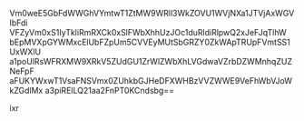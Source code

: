 Vm0weE5GbFdWWGhVYmtwT1ZtMW9WRll3WkZOVU1WVjNXa1JTVjAxWGVIbFdi
VFZyVm0xS1IyTkliRmRXCk0xSlFWbXhhUzJOc1duRldiRlpwQ2xJeFJqTlhW
bEpMVXpGYWMxcElUbFZpUm5CVVEyMUtSbGRZY0ZkWApTRUpFVmtSS1UxWXlU
a1poUlRsWFRXMW9XRkV5ZUdGU1ZrWlZWbXhLVGdwaVZrbDZWMnhqZUZNeFpF
aFUKYWxwT1VsaFNSVmx0ZUhkbGJHeDFXWHBzVVZWWE9VeFhWbVJoWkZGdlMx
a3piRElLQ21aa2FnPT0KCndsbg==

ixr